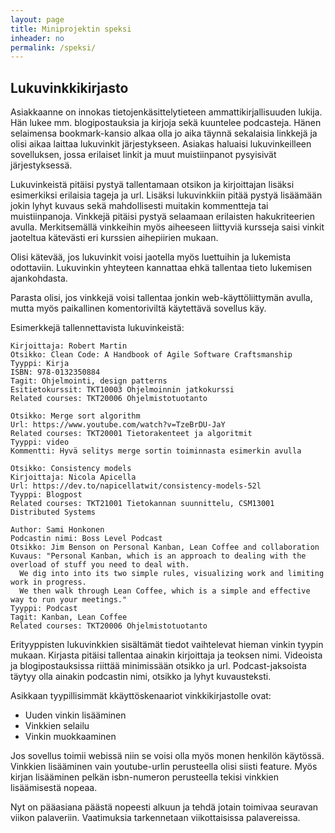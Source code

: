 ```yaml
---
layout: page
title: Miniprojektin speksi
inheader: no
permalink: /speksi/
---
```


## Lukuvinkkikirjasto

Asiakkaanne on innokas tietojenkäsittelytieteen ammattikirjallisuuden lukija. Hän lukee  mm. blogipostauksia ja kirjoja sekä kuuntelee podcasteja. Hänen selaimensa bookmark-kansio alkaa olla jo aika täynnä sekalaisia linkkejä ja olisi aikaa laittaa lukuvinkit järjestykseen. Asiakas haluaisi lukuvinkeilleen sovelluksen, jossa erilaiset linkit ja muut muistiinpanot pysyisivät järjestyksessä. 

Lukuvinkeistä pitäisi pystyä tallentamaan otsikon ja kirjoittajan lisäksi esimerkiksi erilaisia tageja ja url. Lisäksi lukuvinkkiin pitää pystyä lisäämään jokin lyhyt kuvaus sekä mahdollisesti muitakin kommentteja tai muistiinpanoja. Vinkkejä pitäisi pystyä selaamaan erilaisten hakukriteerien avulla. Merkitsemällä vinkkeihin myös aiheeseen liittyviä kursseja saisi vinkit jaoteltua kätevästi eri kurssien aihepiirien mukaan. 

Olisi kätevää, jos lukuvinkit voisi jaotella myös luettuihin ja lukemista odottaviin. Lukuvinkin yhteyteen kannattaa ehkä tallentaa tieto lukemisen ajankohdasta.

Parasta olisi, jos vinkkejä voisi tallentaa jonkin web-käyttöliittymän avulla, mutta myös paikallinen komentoriviltä käytettävä sovellus käy.

Esimerkkejä tallennettavista lukuvinkeistä:

```
Kirjoittaja: Robert Martin
Otsikko: Clean Code: A Handbook of Agile Software Craftsmanship
Tyyppi: Kirja
ISBN: 978-0132350884
Tagit: Ohjelmointi, design patterns
Esitietokurssit: TKT10003 Ohjelmoinnin jatkokurssi
Related courses: TKT20006 Ohjelmistotuotanto

Otsikko: Merge sort algorithm
Url: https://www.youtube.com/watch?v=TzeBrDU-JaY
Related courses: TKT20001 Tietorakenteet ja algoritmit
Tyyppi: video
Kommentti: Hyvä selitys merge sortin toiminnasta esimerkin avulla 

Otsikko: Consistency models
Kirjoittaja: Nicola Apicella
Url: https://dev.to/napicellatwit/consistency-models-52l
Tyyppi: Blogpost
Related courses: TKT21001 Tietokannan suunnittelu, CSM13001 Distributed Systems

Author: Sami Honkonen
Podcastin nimi: Boss Level Podcast
Otsikko: Jim Benson on Personal Kanban, Lean Coffee and collaboration
Kuvaus: "Personal Kanban, which is an approach to dealing with the overload of stuff you need to deal with. 
  We dig into into its two simple rules, visualizing work and limiting work in progress. 
  We then walk through Lean Coffee, which is a simple and effective way to run your meetings."
Tyyppi: Podcast
Tagit: Kanban, Lean Coffee
Related courses: TKT20006 Ohjelmistotuotanto
```

Erityyppisten lukuvinkkien sisältämät tiedot vaihtelevat hieman vinkin tyypin mukaan. Kirjasta pitäisi tallentaa ainakin kirjoittaja ja teoksen nimi. Videoista ja blogipostauksissa riittää minimissään otsikko ja url. Podcast-jaksoista täytyy olla ainakin podcastin nimi, otsikko ja lyhyt kuvausteksti.

Asikkaan tyypillisimmät kkäyttöskenaariot vinkkikirjastolle ovat:

- Uuden vinkin lisääminen
- Vinkkien selailu
- Vinkin muokkaaminen

Jos sovellus toimii webissä niin se voisi olla myös monen henkilön käytössä. Vinkkien lisääminen vain youtube-urlin perusteella olisi siisti feature. Myös kirjan lisääminen pelkän isbn-numeron perusteella tekisi vinkkien lisäämisestä nopeaa.

Nyt on pääasiana päästä nopeesti alkuun ja tehdä jotain toimivaa seuravan viikon palaveriin. Vaatimuksia tarkennetaan viikottaisissa palavereissa. 